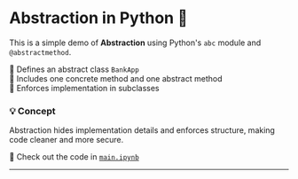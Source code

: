 # Abstraction in Python 🐍

This is a simple demo of **Abstraction** using Python's `abc` module and `@abstractmethod`.

🔹 Defines an abstract class `BankApp`  
🔹 Includes one concrete method and one abstract method  
🔹 Enforces implementation in subclasses

### 💡 Concept
Abstraction hides implementation details and enforces structure, making code cleaner and more secure.

📂 Check out the code in [`main.ipynb`](main.ipynb)

---

